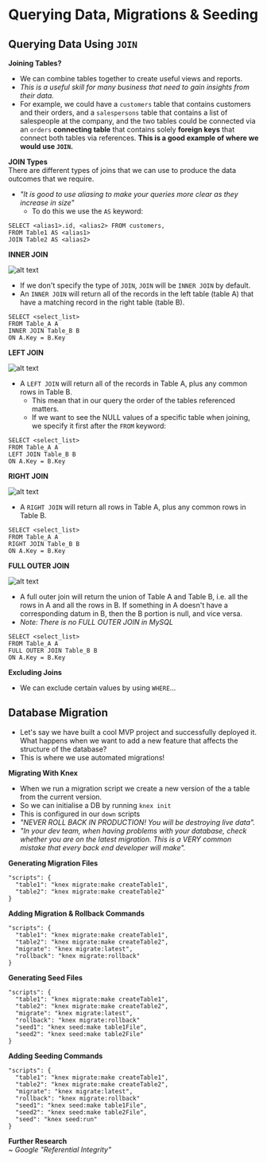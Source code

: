 # Querying Data, Migrations & Seeding

## Querying Data Using `JOIN`
**Joining Tables?**
- We can combine tables together to create useful views and reports.
- _This is a useful skill for many business that need to gain insights from their data._
- For example, we could have a `customers` table that contains customers and their orders, and a `salespersons` table that contains a list of salespeople at the company, and the two tables could be connected via an `orders` **connecting table** that contains solely **foreign keys** that connect both tables via references. **This is a good example of where we would use `JOIN`.**

**JOIN Types**  
There are different types of joins that we can use to produce the data outcomes that we require.
- _"It is good to use aliasing to make your queries more clear as they increase in size"_
  - To do this we use the `AS` keyword:

```
SELECT <alias1>.id, <alias2> FROM customers,
FROM Table1 AS <alias1>
JOIN Table2 AS <alias2>
```

**INNER JOIN**  

![alt text](/assets/INNER_JOIN.png)  
- If we don't specify the type of `JOIN`, `JOIN` will be `INNER JOIN` by default.
- An `INNER JOIN` will return all of the records in the left table (table A) that have a matching record in the right table (table B).

```
SELECT <select_list>
FROM Table_A A
INNER JOIN Table_B B
ON A.Key = B.Key
```

**LEFT JOIN**  

![alt text](/assets/LEFT_JOIN.png)  
- A `LEFT JOIN` will return all of the records in Table A, plus any common rows in Table B.
  - This mean that in our query the order of the tables referenced matters.
  - If we want to see the NULL values of a specific table when joining, we specify it first after the `FROM` keyword:

```
SELECT <select_list>
FROM Table_A A
LEFT JOIN Table_B B
ON A.Key = B.Key
```

**RIGHT JOIN**  

![alt text](/assets/RIGHT_JOIN.png)  
- A `RIGHT JOIN` will return all rows in Table A, plus any common rows in Table B.

```
SELECT <select_list>
FROM Table_A A
RIGHT JOIN Table_B B
ON A.Key = B.Key
```

**FULL OUTER JOIN**  

![alt text](/assets/FULL_OUTER_JOIN.png)  
- A full outer join will return the union of Table A and Table B, i.e. all the rows in A and all the rows in B. If something in A doesn't have a corresponding datum in B, then the B portion is null, and vice versa.
- _Note: There is no FULL OUTER JOIN in MySQL_

```
SELECT <select_list>
FROM Table_A A
FULL OUTER JOIN Table_B B
ON A.Key = B.Key
```

**Excluding Joins**
- We can exclude certain values by using `WHERE`...

## Database Migration
- Let's say we have built a cool MVP project and successfully deployed it. What happens when we want to add a new feature that affects the structure of the database?
- This is where we use automated migrations!

**Migrating With Knex**
- When we run a migration script we create a new version of the a table from the current version.
- So we can initialise a DB by running `knex init`
- This is configured in our `down` scripts
- _"NEVER ROLL BACK IN PRODUCTION! You will be destroying live data"._
- _"In your dev team, when having problems with your database, check whether you are on the latest migration. This is a VERY common mistake that every back end developer will make"._

**Generating Migration Files**
```
"scripts": {
  "table1": "knex migrate:make createTable1",
  "table2": "knex migrate:make createTable2"
}
```

**Adding Migration & Rollback Commands**
```
"scripts": {
  "table1": "knex migrate:make createTable1",
  "table2": "knex migrate:make createTable2",
  "migrate": "knex migrate:latest",
  "rollback": "knex migrate:rollback"
}
```

**Generating Seed Files**
```
"scripts": {
  "table1": "knex migrate:make createTable1",
  "table2": "knex migrate:make createTable2",
  "migrate": "knex migrate:latest",
  "rollback": "knex migrate:rollback"
  "seed1": "knex seed:make table1File",
  "seed2": "knex seed:make table2File"
}
```

**Adding Seeding Commands**
```
"scripts": {
  "table1": "knex migrate:make createTable1",
  "table2": "knex migrate:make createTable2",
  "migrate": "knex migrate:latest",
  "rollback": "knex migrate:rollback"
  "seed1": "knex seed:make table1File",
  "seed2": "knex seed:make table2File",
  "seed": "knex seed:run"
}
```

**Further Research**  
*~ Google "Referential Integrity"*
